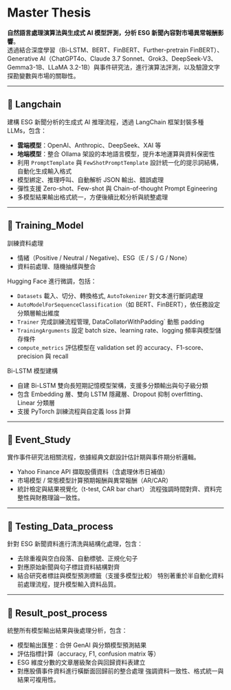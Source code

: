 # Master Thesis

**自然語言處理演算法與生成式 AI 模型評測，分析 ESG 新聞內容對市場異常報酬影響**。  
透過結合深度學習（Bi-LSTM、BERT、FinBERT、Further-pretrain FinBERT）、Generative AI（ChatGPT4o、Claude 3.7 Sonnet、Grok3、DeepSeek-V3、Gemma3-1B、LLaMA 3.2-1B）與事件研究法，進行演算法評測，以及驗證文字探勘變數與市場的關聯性。

---
## 📁 Langchain  
建構 ESG 新聞分析的生成式 AI 推理流程，透過 LangChain 框架封裝多種 LLMs，包含：
- **雲端模型**：OpenAI、Anthropic、DeepSeek、XAI 等
- **地端模型**：整合 Ollama 架設的本地語言模型，提升本地運算與資料保密性
- 利用 `PromptTemplate` 與 `FewShotPromptTemplate` 設計統一化的提示詞結構，自動化生成輸入格式  
- 模型綁定、推理呼叫、自動解析 JSON 輸出、錯誤處理
- 彈性支援 Zero-shot、Few-shot 與 Chain-of-thought Prompt Egineering
- 多模型結果輸出格式統一，方便後續比較分析與統整處理

---

## 📁 Training_Model  
訓練資料處理
- 情緒（Positive / Neutral / Negative)、ESG（E / S / G / None）
- 資料前處理、隨機抽樣與整合

Hugging Face 進行微調，包括：
- `Datasets` 載入、切分、轉換格式, `AutoTokenizer` 對文本進行斷詞處理
- `AutoModelForSequenceClassification`（如 BERT、FinBERT），依任務設定分類層輸出維度
- `Trainer` 完成訓練流程管理, DataCollatorWithPadding` 動態 padding
- `TrainingArguments` 設定 batch size、learning rate、logging 頻率與模型儲存條件
- `compute_metrics` 評估模型在 validation set 的 accuracy、F1-score、precision 與 recall

Bi-LSTM 模型建構  
- 自建 Bi-LSTM 雙向長短期記憶模型架構，支援多分類輸出與句子級分類
- 包含 Embedding 層、雙向 LSTM 隱藏層、Dropout 抑制 overfitting、Linear 分類層
- 支援 PyTorch 訓練流程與自定義 loss 計算


---
## 📁 Event_Study  
實作事件研究法相關流程，依據經典文獻設計估計期與事件期分析邏輯。
- Yahoo Finance API 擷取股價資料（含處理休市日補值）
- 市場模型 / 常態模型計算預期報酬與異常報酬（AR/CAR）
- 統計檢定與結果視覺化（t-test, CAR bar chart）
流程強調時間對齊、資料完整性與財務理論一致性。
---
## 📁 Testing_Data_process  
針對 ESG 新聞資料進行清洗與結構化處理，包含：
- 去除重複與空白段落、自動標號、正規化句子
- 對應原始新聞與句子標註資料結構對齊
- 結合研究者標註與模型預測標籤（支援多模型比較）
特別著重於半自動化資料前處理流程，提升模型輸入資料品質。
---
## 📁 Result_post_process 
統整所有模型輸出結果與後處理分析，包含：
- 模型輸出匯整：合併 GenAI 與分類模型預測結果
- 評估指標計算（accuracy, F1, confusion matrix 等）
- ESG 維度分數的文章層級聚合與回歸資料表建立
- 對應股價事件資料進行橫斷面回歸前的整合處理
強調資料一致性、格式統一與結果可複用性。

